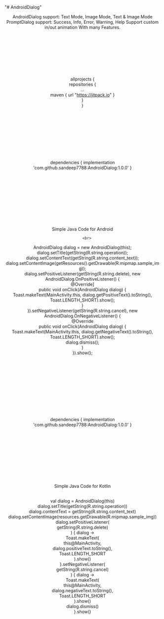 "# AndroidDialog" 


<p>

<center>
    <bold>
AndroidDialog support: Text Mode, Image Mode, Text & Image Mode
PromptDialog support: Success, Info, Error, Warning, Help
Support custom in/out animation
With many Features.
    </bold>


<br>
<br>
<br>
<br>
<br>
<br>
<br>
<br>
<br>

allprojects {<br>
    repositories {<br>
        ...<br>
        maven { url "https://jitpack.io" }<br>
    }<br>
}<br>
<br>
<br>
<br>
<br>
<br>
<br>
<br>
<br>
<br>






dependencies {
   implementation 'com.github.sandeep7788:AndroidDialog:1.0.0'
}

<br>
<br>
<br>
<br>
<br>
<br>
<br>
<br>
<br>






Simple Java Code for Android
<br>



        <br>
AndroidDialog dialog = new AndroidDialog(this);
        <br>
        dialog.setTitle(getString(R.string.operation));
        <br>
        dialog.setContentText(getString(R.string.content_text));
        <br>
        dialog.setContentImage(getResources().getDrawable(R.mipmap.sample_img));
        <br>
        dialog.setPositiveListener(getString(R.string.delete), new AndroidDialog.OnPositiveListener() {
        <br>
            @Override]
        <br>
            public void onClick(AndroidDialog dialog) {
        <br>
                Toast.makeText(MainActivity.this, dialog.getPositiveText().toString(), Toast.LENGTH_SHORT).show();
        <br>
            }
        <br>
        }).setNegativeListener(getString(R.string.cancel), new AndroidDialog.OnNegativeListener() {
        <br>
                    @Override
        <br>
                    public void onClick(AndroidDialog dialog) {
        <br>
                        Toast.makeText(MainActivity.this, dialog.getNegativeText().toString(), Toast.LENGTH_SHORT).show();
        <br>
                        dialog.dismiss();
        <br>
                    }
        <br>
                }).show();
        <br>
 
<br>
<br>
<br>
<br>
<br>
<br>
<br>
<br>
<br>
<br>






dependencies {
   implementation 'com.github.sandeep7788:AndroidDialog:1.0.0'
}

<br>
<br>
<br>
<br>
<br>
<br>
<br>
<br>
<br>






Simple Java Code for Kotlin

<br>
val dialog = AndroidDialog(this)<br>
        dialog.setTitle(getString(R.string.operation))<br>
        dialog.contentText = getString(R.string.content_text)<br>
        dialog.setContentImage(resources.getDrawable(R.mipmap.sample_img))<br>
        dialog.setPositiveListener(<br>
            getString(R.string.delete)<br>
        ) { dialog -><br>
            Toast.makeText(<br>
                this@MainActivity,<br>
                dialog.positiveText.toString(),<br>
                Toast.LENGTH_SHORT<br>
            ).show()<br>
        }.setNegativeListener(<br>
            getString(R.string.cancel)<br>
        ) { dialog -><br>
            Toast.makeText(<br>
                this@MainActivity,<br>
                dialog.negativeText.toString(),<br>
                Toast.LENGTH_SHORT<br>
            ).show()<br>
            dialog.dismiss()<br>
        }.show()<br>

</center>
</p>
<br>
<br>
<br>
<br>
